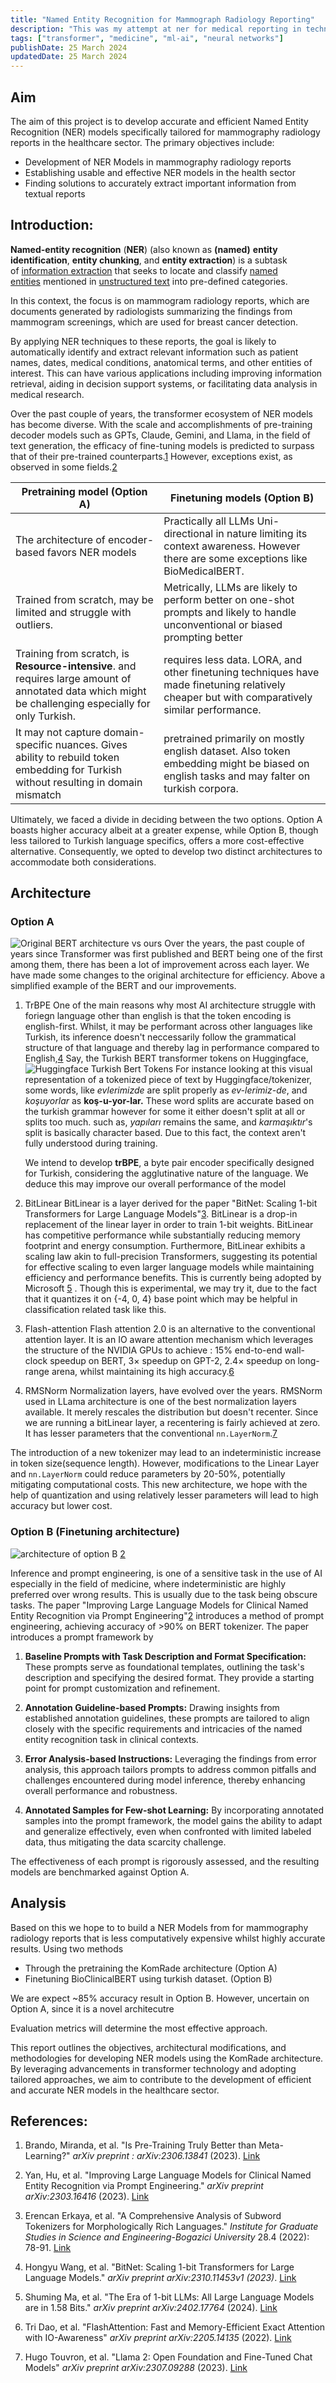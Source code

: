 ```yaml
---
title: "Named Entity Recognition for Mammograph Radiology Reporting"
description: "This was my attempt at ner for medical reporting in technofest -- had to step down before qualifying stage"
tags: ["transformer", "medicine", "ml-ai", "neural networks"]
publishDate: 25 March 2024
updatedDate: 25 March 2024
---
```


## Aim

The aim of this project is to develop accurate and efficient Named Entity Recognition (NER) models specifically tailored for mammography radiology reports in the healthcare sector. The primary objectives include:

- Development of NER Models in mammography radiology reports
- Establishing usable and effective NER models in the health sector
- Finding solutions to accurately extract important information from textual reports

## Introduction:

**Named-entity recognition** (**NER**) (also known as **(named)** **entity identification**, **entity chunking**, and **entity extraction**) is a subtask of [information extraction](https://en.wikipedia.org/wiki/Information_extraction "Information extraction") that seeks to locate and classify [named entities](https://en.wikipedia.org/wiki/Named_entity "Named entity") mentioned in [unstructured text](https://en.wikipedia.org/wiki/Unstructured_data "Unstructured data") into pre-defined categories.

In this context, the focus is on mammogram radiology reports, which are documents generated by radiologists summarizing the findings from mammogram screenings, which are used for breast cancer detection.

By applying NER techniques to these reports, the goal is likely to automatically identify and extract relevant information such as patient names, dates, medical conditions, anatomical terms, and other entities of interest. This can have various applications including improving information retrieval, aiding in decision support systems, or facilitating data analysis in medical research.

Over the past couple of years, the transformer ecosystem of NER models has become diverse. With the scale and accomplishments of pre-training decoder models such as GPTs, Claude, Gemini, and Llama, in the field of text generation, the efficacy of fine-tuning models is predicted to surpass that of their pre-trained counterparts.[1](https://arxiv.org/abs/2306.13841) However, exceptions exist, as observed in some fields.[2](https://arxiv.org/abs/2303.16416)

| Pretraining model (Option A)                                                                                                                          | Finetuning models (Option B)                                                                                                                  |
| ----------------------------------------------------------------------------------------------------------------------------------------------------- | --------------------------------------------------------------------------------------------------------------------------------------------- |
| The architecture of encoder-based favors NER models                                                                                                   | Practically all LLMs Uni-directional in nature limiting its context awareness. However there are some exceptions like BioMedicalBERT.         |
| Trained from scratch, may be limited and struggle with outliers.                                                                                      | Metrically, LLMs are likely to perform better on one-shot prompts and likely to handle unconventional or biased prompting better              |
| Training from scratch, is **Resource-intensive**. and requires large amount of annotated data which might be challenging especially for only Turkish. | requires less data. LORA, and other finetuning techniques have made finetuning relatively cheaper but with comparatively similar performance. |
| It may not capture domain-specific nuances. Gives ability to rebuild token embedding for Turkish without resulting in domain mismatch                 | pretrained primarily on mostly english dataset. Also token embedding might be biased on english tasks and may falter on turkish corpora.      |

Ultimately, we faced a divide in deciding between the two options. Option A boasts higher accuracy albeit at a greater expense, while Option B, though less tailored to Turkish language specifics, offers a more cost-effective alternative. Consequently, we opted to develop two distinct architectures to accommodate both considerations.

## Architecture

### Option A

![Original BERT architecture vs ours](./komrade.png)
Over the years, the past couple of years since Transformer was first published and BERT being one of the first among them, there has been a lot of improvement across each layer. We have made some changes to the original architecture for efficiency. Above a simplified example of the BERT and our improvements.

1. TrBPE
   One of the main reasons why most AI architecture struggle with foriegn language other than english is that the token encoding is english-first. Whilst, it may be performant across other languages like Turkish, its inference doesn't neccessarily follow the grammatical structure of that language and thereby lag in performance compared to English,[4](https://www.cmpe.boun.edu.tr/~gungort/theses/A%20Comprehensive%20Analysis%20of%20Subword%20Tokenizers%20for%20Morphologically%20Rich%20Languages.pdf) Say, the Turkish BERT transformer tokens on Huggingface,
   ![Huggingface Turkish Bert Tokens](./huggingface-bert-tokens.png)
   For instance looking at this visual representation of a tokenized piece of text by Huggingface/tokenizer, some words, like _evlerimizde_ are split properly as _ev-lerimiz-de_, and _koşuyorlar_ as **koş-u-yor-lar.** These word splits are accurate based on the turkish grammar however for some it either doesn't split at all or splits too much. such as, _yapıları_ remains the same, and _karmaşıktır_'s split is basically character based. Due to this fact, the context aren't fully understood during training.

   We intend to develop **trBPE**, a byte pair encoder specifically designed for Turkish, considering the agglutinative nature of the language. We deduce this may improve our overall performance of the model

2. BitLinear
   BitLinear is a layer derived for the paper "BitNet: Scaling 1-bit Transformers for Large Language Models"[3](https://arxiv.org/abs/2310.11453). BitLinear is a drop-in replacement of the linear layer in order to train 1-bit weights. BitLinear has competitive performance while substantially reducing memory footprint and energy consumption. Furthermore, BitLinear exhibits a scaling law akin to full-precision Transformers, suggesting its potential for effective scaling to even larger language models while maintaining efficiency and performance benefits.
   This is currently being adopted by Microsoft [5](https://arxiv.org/abs/2402.17764) . Though this is experimental, we may try it, due to the fact that it quantizes it on {-4, 0, 4} base point which may be helpful in classification related task like this.

3. Flash-attention
   Flash attention 2.0 is an alternative to the conventional attention layer. It is an IO aware attention mechanism which leverages the structure of the NVIDIA GPUs to achieve : 15% end-to-end wall-clock speedup on BERT, 3× speedup on GPT-2, 2.4× speedup on long-range arena, whilst maintaining its high accuracy.[6](https://arxiv.org/abs/2205.14135)

4. RMSNorm
   Normalization layers, have evolved over the years. RMSNorm used in LLama architecture is one of the best normalization layers available. It merely rescales the distribution but doesn't recenter. Since we are running a bitLinear layer, a recentering is fairly achieved at zero. It has lesser parameters that the conventional `nn.LayerNorm`.[7](https://arxiv.org/abs/2307.09288)

The introduction of a new tokenizer may lead to an indeterministic increase in token size(sequence length). However, modifications to the Linear Layer and `nn.LayerNorm` could reduce parameters by 20-50%, potentially mitigating computational costs.
This new architecture, we hope with the help of quantization and using relatively lesser parameters will lead to high accuracy but lower cost.

### Option B (Finetuning architecture)

![architecture of option B](./option2.png) [2](https://arxiv.org/abs/2303.16416)

Inference and prompt engineering, is one of a sensitive task in the use of AI especially in the field of medicine, where indeterministic are highly preferred over wrong results. This is usually due to the task being obscure tasks. The paper "Improving Large Language Models for Clinical Named Entity Recognition via Prompt Engineering"[2](https://arxiv.org/abs/2303.16416) introduces a method of prompt engineering, achieving accuracy of >90% on BERT tokenizer. The paper introduces a prompt framework by

1. **Baseline Prompts with Task Description and Format Specification:** These prompts serve as foundational templates, outlining the task's description and specifying the desired format. They provide a starting point for prompt customization and refinement.

2. **Annotation Guideline-based Prompts:** Drawing insights from established annotation guidelines, these prompts are tailored to align closely with the specific requirements and intricacies of the named entity recognition task in clinical contexts.

3. **Error Analysis-based Instructions:** Leveraging the findings from error analysis, this approach tailors prompts to address common pitfalls and challenges encountered during model inference, thereby enhancing overall performance and robustness.

4. **Annotated Samples for Few-shot Learning:** By incorporating annotated samples into the prompt framework, the model gains the ability to adapt and generalize effectively, even when confronted with limited labeled data, thus mitigating the data scarcity challenge.

The effectiveness of each prompt is rigorously assessed, and the resulting models are benchmarked against Option A.

## Analysis

Based on this we hope to to build a NER Models from for mammography radiology reports that is less computatively expensive whilst highly accurate results. Using two methods

- Through the pretraining the KomRade architecture (Option A)
- Finetuning BioClinicalBERT using turkish dataset. (Option B)

We are expect ~85% accuracy result in Option B. However, uncertain on Option A, since it is a novel architecutre

Evaluation metrics will determine the most effective approach.

This report outlines the objectives, architectural modifications, and methodologies for developing NER models using the KomRade architecture. By leveraging advancements in transformer technology and adopting tailored approaches, we aim to contribute to the development of efficient and accurate NER models in the healthcare sector.

## References:

1. Brando, Miranda, et al. "Is Pre-Training Truly Better than Meta-Learning?" _arXiv preprint : arXiv:2306.13841_ (2023). [Link](https://arxiv.org/abs/2306.13841)

2. Yan, Hu, et al. "Improving Large Language Models for Clinical Named Entity Recognition via Prompt Engineering." _arXiv preprint arXiv:2303.16416_ (2023). [Link](https://arxiv.org/abs/2303.16416)

3. Erencan Erkaya, et al. "A Comprehensive Analysis of Subword Tokenizers for Morphologically Rich Languages." _Institute for Graduate Studies in Science and Engineering-Bogazici University_ 28.4 (2022): 78-91. [Link](https://www.cmpe.boun.edu.tr/~gungort/theses/A%20Comprehensive%20Analysis%20of%20Subword%20Tokenizers%20for%20Morphologically%20Rich%20Languages.pdf)

4. Hongyu Wang, et al. "BitNet: Scaling 1-bit Transformers for Large Language Models." _arXiv preprint arXiv:2310.11453v1 (2023)_. [Link](https://arxiv.org/abs/2310.11453)

5. Shuming Ma, et al. "The Era of 1-bit LLMs: All Large Language Models are in 1.58 Bits." _arXiv preprint arXiv:2402.17764_ (2024). [Link](https://arxiv.org/abs/2310.11453)

6. Tri Dao, et al. "FlashAttention: Fast and Memory-Efficient Exact Attention with IO-Awareness" _arXiv preprint arXiv:2205.14135_ (2022). [Link](https://arxiv.org/abs/2205.14135)

7. Hugo Touvron, et al. "Llama 2: Open Foundation and Fine-Tuned Chat Models" _arXiv preprint arXiv:2307.09288_ (2023). [Link](https://arxiv.org/abs/2307.09288)
